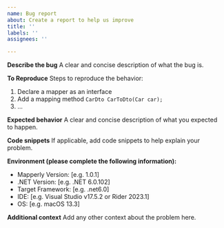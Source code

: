 ```yaml
---
name: Bug report
about: Create a report to help us improve
title: ''
labels: ''
assignees: ''

---
```


**Describe the bug**
A clear and concise description of what the bug is.

**To Reproduce**
Steps to reproduce the behavior:
1. Declare a mapper as an interface
2. Add a mapping method `CarDto CarToDto(Car car);`
3. ...

**Expected behavior**
A clear and concise description of what you expected to happen.

**Code snippets**
If applicable, add code snippets to help explain your problem.

**Environment (please complete the following information):**
- Mapperly Version: [e.g. 1.0.1]
- .NET Version: [e.g. .NET 6.0.102]
- Target Framework: [e.g. .net6.0]
- IDE: [e.g. Visual Studio v17.5.2 or Rider 2023.1]
- OS: [e.g. macOS 13.3]

**Additional context**
Add any other context about the problem here.
